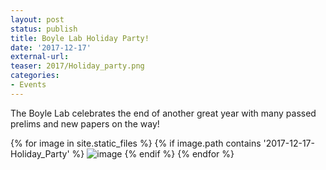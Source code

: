 ```yaml
---
layout: post
status: publish
title: Boyle Lab Holiday Party!
date: '2017-12-17'
external-url:
teaser: 2017/Holiday_party.png
categories:
- Events
---
```


The Boyle Lab celebrates the end of another great year with many passed prelims and new papers on the way!

<div>
{% for image in site.static_files %}
    {% if image.path contains '2017-12-17-Holiday_Party' %}
        <img src="{{ site.baseurl }}{{ image.path }}" alt="image" />
    {% endif %}
{% endfor %}
</div>
